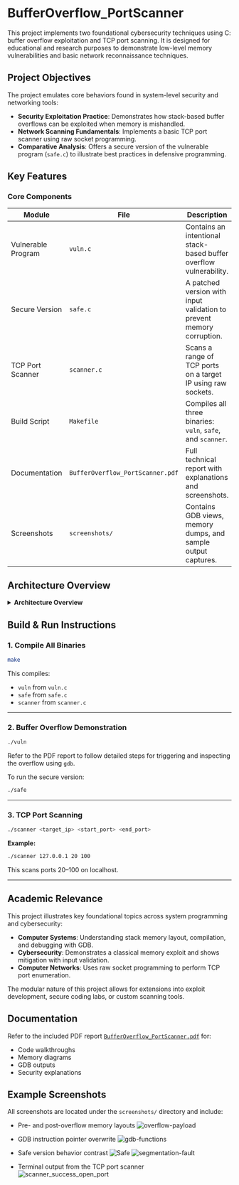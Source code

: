 # BufferOverflow_PortScanner

This project implements two foundational cybersecurity techniques using C: buffer overflow exploitation and TCP port scanning. It is designed for educational and research purposes to demonstrate low-level memory vulnerabilities and basic network reconnaissance techniques.

## Project Objectives

The project emulates core behaviors found in system-level security and networking tools:

- **Security Exploitation Practice**: Demonstrates how stack-based buffer overflows can be exploited when memory is mishandled.
- **Network Scanning Fundamentals**: Implements a basic TCP port scanner using raw socket programming.
- **Comparative Analysis**: Offers a secure version of the vulnerable program (`safe.c`) to illustrate best practices in defensive programming.

## Key Features

### Core Components

| Module             | File                   | Description                                                                 |
|--------------------|------------------------|-----------------------------------------------------------------------------|
| Vulnerable Program | `vuln.c`               | Contains an intentional stack-based buffer overflow vulnerability.          |
| Secure Version     | `safe.c`               | A patched version with input validation to prevent memory corruption.       |
| TCP Port Scanner   | `scanner.c`            | Scans a range of TCP ports on a target IP using raw sockets.                |
| Build Script       | `Makefile`             | Compiles all three binaries: `vuln`, `safe`, and `scanner`.                 |
| Documentation      | `BufferOverflow_PortScanner.pdf` | Full technical report with explanations and screenshots.              |
| Screenshots        | `screenshots/`         | Contains GDB views, memory dumps, and sample output captures.              |

## Architecture Overview

<details>
<summary><strong>Architecture Overview</strong></summary>

```bash
BufferOverflow_PortScanner/
├── vuln.c                      # Vulnerable buffer overflow demo
├── safe.c                      # Secure version with input protection
├── scanner.c                   # TCP port scanner via socket programming
├── screenshots/                # GDB and terminal capture images
├── BufferOverflow_PortScanner.pdf  # Full write-up with explanations
├── Makefile                    # Compiler instructions
├── .gitignore
└── README.md                   # Project documentation
```
</details>

## Build & Run Instructions

### 1. Compile All Binaries

```bash
make
```

This compiles:

- `vuln` from `vuln.c`
- `safe` from `safe.c`
- `scanner` from `scanner.c`

---

### 2. Buffer Overflow Demonstration

```bash
./vuln
```

Refer to the PDF report to follow detailed steps for triggering and inspecting the overflow using `gdb`.

To run the secure version:

```bash
./safe
```

---

### 3. TCP Port Scanning

```bash
./scanner <target_ip> <start_port> <end_port>
```

**Example:**

```bash
./scanner 127.0.0.1 20 100
```

This scans ports 20–100 on localhost.

---

## Academic Relevance

This project illustrates key foundational topics across system programming and cybersecurity:

- **Computer Systems**: Understanding stack memory layout, compilation, and debugging with GDB.
- **Cybersecurity**: Demonstrates a classical memory exploit and shows mitigation with input validation.
- **Computer Networks**: Uses raw socket programming to perform TCP port enumeration.

The modular nature of this project allows for extensions into exploit development, secure coding labs, or custom scanning tools.

## Documentation

Refer to the included PDF report [`BufferOverflow_PortScanner.pdf`](BufferOverflow_PortScanner.pdf) for:

- Code walkthroughs
- Memory diagrams
- GDB outputs
- Security explanations

## Example Screenshots

All screenshots are located under the `screenshots/` directory and include:

- Pre- and post-overflow memory layouts
  ![overflow-payload](https://github.com/user-attachments/assets/a90e32c7-3d29-4921-91d8-d2dd757f106c)

- GDB instruction pointer overwrite
  ![gdb-functions](https://github.com/user-attachments/assets/6d77b691-5cfd-4b0b-bf18-fb31b1ffa143)

- Safe version behavior contrast
  ![Safe](https://github.com/user-attachments/assets/dae71e2c-482e-4f29-aa6a-2f7786ea0eec)
  ![segmentation-fault](https://github.com/user-attachments/assets/42746438-3862-4740-a985-9c4223a69f69)

- Terminal output from the TCP port scanner
  ![scanner_success_open_port](https://github.com/user-attachments/assets/048de9d1-ab9b-4dcd-89fc-17c5c468d938)




